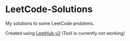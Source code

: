 # LeetCode-Solutions
My solutions to some LeetCode problems.

Created using [LeetHub v2](https://github.com/arunbhardwaj/LeetHub-2.0) (Tool is currently not working)
